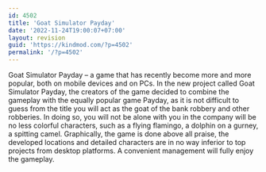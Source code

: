```yaml
---
id: 4502
title: 'Goat Simulator Payday'
date: '2022-11-24T19:00:07+07:00'
layout: revision
guid: 'https://kindmod.com/?p=4502'
permalink: '/?p=4502'
---
```


Goat Simulator Payday – a game that has recently become more and more popular, both on mobile devices and on PCs. In the new project called Goat Simulator Payday, the creators of the game decided to combine the gameplay with the equally popular game Payday, as it is not difficult to guess from the title you will act as the goat of the bank robbery and other robberies. In doing so, you will not be alone with you in the company will be no less colorful characters, such as a flying flamingo, a dolphin on a gurney, a spitting camel. Graphically, the game is done above all praise, the developed locations and detailed characters are in no way inferior to top projects from desktop platforms. A convenient management will fully enjoy the gameplay.